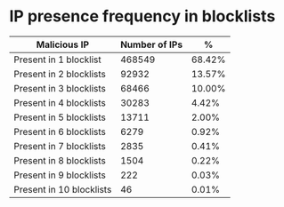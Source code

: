 # IP presence frequency in blocklists
| Malicious IP | Number of IPs | % |
|----|----|----|
| Present in 1 blocklist | 468549 | 68.42% |
| Present in 2 blocklists | 92932 | 13.57% |
| Present in 3 blocklists | 68466 | 10.00% |
| Present in 4 blocklists | 30283 | 4.42% |
| Present in 5 blocklists | 13711 | 2.00% |
| Present in 6 blocklists | 6279 | 0.92% |
| Present in 7 blocklists | 2835 | 0.41% |
| Present in 8 blocklists | 1504 | 0.22% |
| Present in 9 blocklists | 222 | 0.03% |
| Present in 10 blocklists | 46 | 0.01% |
